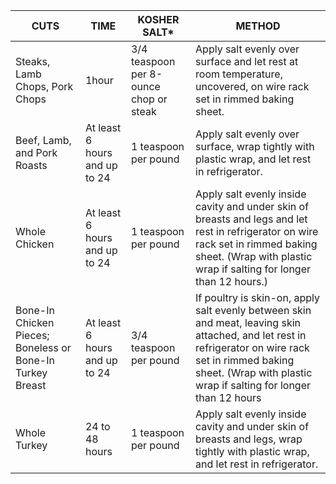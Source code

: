 | CUTS | TIME | KOSHER SALT* | METHOD |
| --- | --- | --- | --- | 
| Steaks, Lamb Chops, Pork Chops | 1hour     | 3/4 teaspoon per 8-ounce chop or steak | Apply salt evenly over surface and let rest at room temperature, uncovered, on wire rack set in rimmed baking sheet. |
| Beef, Lamb, and Pork Roasts | At least 6 hours and up to 24 | 1 teaspoon per  pound | Apply salt evenly over surface, wrap tightly with plastic wrap, and let rest in refrigerator. |
| Whole Chicken | At least 6 hours and up to 24 | 1 teaspoon per pound | Apply salt evenly inside cavity and under skin of breasts and legs and let rest in refrigerator on wire rack set in rimmed baking sheet. (Wrap with plastic wrap if salting for longer than 12 hours.) |
| Bone-In Chicken Pieces; Boneless or Bone-In Turkey Breast | At least 6 hours and up to 24 | 3/4 teaspoon per pound | If poultry is skin-on, apply salt evenly between skin and meat, leaving skin attached, and let rest in refrigerator on wire rack set in rimmed baking sheet. (Wrap with plastic wrap if salting for longer than 12 hours | 
| Whole Turkey | 24 to 48 hours | 1 teaspoon per pound | Apply salt evenly inside cavity and under skin of breasts and legs, wrap tightly with plastic wrap, and let rest in refrigerator. |
